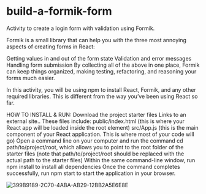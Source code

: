 # build-a-formik-form
Activity to create a login form with validation using Formik.

Formik is a small library that can help you with the three most annoying aspects of creating forms in React:

Getting values in and out of the form state
Validation and error messages
Handling form submission
By collecting all of the above in one place, Formik can keep things organized, making testing, refactoring, and reasoning your forms much easier.

In this activity, you will be using npm to install React, Formik, and any other required libraries. This is different from the way you’ve been using React so far.

HOW TO INSTALL & RUN:
Download the project starter files Links to an external site.. These files include: 
public/index.html (this is where your React app will be loaded inside the root element)
src/App.js (this is the main component of your React application. This is where most of your code will go)
Open a command line on your computer and run the command cd path/to/project/root, which allows you to point to the root folder of the starter files (note that path/to/project/root should be replaced with the actual path to the starter files)
Within the same command-line window, run npm install to install all dependencies
Once the command completes successfully, run npm start to start the application in your browser.

![399B9189-2C70-4ABA-AB29-12BB2A5E6E8E](https://github.com/jbondi76/build-a-formik-form/assets/146673750/dce0c767-5345-40c3-bfd7-79a0813658b5)
